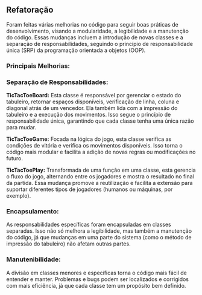 ## Refatoração

Foram feitas várias melhorias no código para seguir boas práticas de desenvolvimento, visando a modularidade, a legibilidade e a manutenção do código. Essas mudanças incluem a introdução de novas classes e a separação de responsabilidades, seguindo o princípio de responsabilidade única (SRP) da programação orientada a objetos (OOP).

### Principais Melhorias:
### Separação de Responsabilidades:

**TicTacToeBoard:** Esta classe é responsável por gerenciar o estado do tabuleiro, retornar espaços disponíveis, verificação de linha, coluna e diagonal atrás de um vencedor. Ela também lida com a impressão do tabuleiro e a execução dos movimentos. Isso segue o princípio de responsabilidade única, garantindo que cada classe tenha uma única razão para mudar.

**TicTacToeGame:** Focada na lógica do jogo, esta classe verifica as condições de vitória e verifica os movimentos disponíveis. Isso torna o código mais modular e facilita a adição de novas regras ou modificações no futuro.

**TicTacToePlay:** Transformada de uma função em uma classe, esta gerencia o fluxo do jogo, alternando entre os jogadores e mostra o resultado no final da partida. Essa mudança promove a reutilização e facilita a extensão para suportar diferentes tipos de jogadores (humanos ou máquinas, por exemplo).

### Encapsulamento:
As responsabilidades específicas foram encapsuladas em classes separadas. Isso não só melhora a legibilidade, mas também a manutenção do código, já que mudanças em uma parte do sistema (como o método de impressão do tabuleiro) não afetam outras partes.

### Manutenibilidade:
A divisão em classes menores e específicas torna o código mais fácil de entender e manter. Problemas e bugs podem ser localizados e corrigidos com mais eficiência, já que cada classe tem um propósito bem definido.

